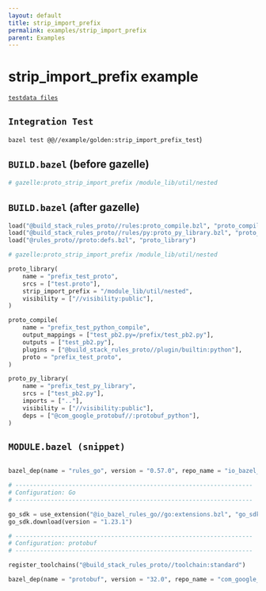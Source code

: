 ```yaml
---
layout: default
title: strip_import_prefix
permalink: examples/strip_import_prefix
parent: Examples
---
```



# strip_import_prefix example

[`testdata files`](/example/golden/testdata/strip_import_prefix)


## `Integration Test`

`bazel test @@//example/golden:strip_import_prefix_test`)


## `BUILD.bazel` (before gazelle)

~~~python
# gazelle:proto_strip_import_prefix /module_lib/util/nested
~~~


## `BUILD.bazel` (after gazelle)

~~~python
load("@build_stack_rules_proto//rules:proto_compile.bzl", "proto_compile")
load("@build_stack_rules_proto//rules/py:proto_py_library.bzl", "proto_py_library")
load("@rules_proto//proto:defs.bzl", "proto_library")

# gazelle:proto_strip_import_prefix /module_lib/util/nested

proto_library(
    name = "prefix_test_proto",
    srcs = ["test.proto"],
    strip_import_prefix = "/module_lib/util/nested",
    visibility = ["//visibility:public"],
)

proto_compile(
    name = "prefix_test_python_compile",
    output_mappings = ["test_pb2.py=/prefix/test_pb2.py"],
    outputs = ["test_pb2.py"],
    plugins = ["@build_stack_rules_proto//plugin/builtin:python"],
    proto = "prefix_test_proto",
)

proto_py_library(
    name = "prefix_test_py_library",
    srcs = ["test_pb2.py"],
    imports = [".."],
    visibility = ["//visibility:public"],
    deps = ["@com_google_protobuf//:protobuf_python"],
)
~~~


## `MODULE.bazel (snippet)`

~~~python

bazel_dep(name = "rules_go", version = "0.57.0", repo_name = "io_bazel_rules_go")

# -------------------------------------------------------------------
# Configuration: Go
# -------------------------------------------------------------------

go_sdk = use_extension("@io_bazel_rules_go//go:extensions.bzl", "go_sdk")
go_sdk.download(version = "1.23.1")

# -------------------------------------------------------------------
# Configuration: protobuf
# -------------------------------------------------------------------

register_toolchains("@build_stack_rules_proto//toolchain:standard")

bazel_dep(name = "protobuf", version = "32.0", repo_name = "com_google_protobuf")

~~~

